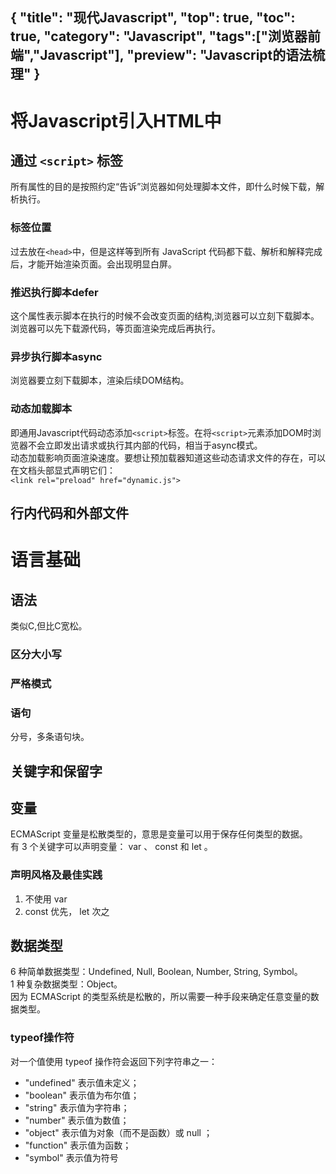 {
"title": "现代Javascript",
"top": true,
"toc": true,
"category": "Javascript",
"tags":["浏览器前端","Javascript"],
"preview": "Javascript的语法梳理"
}
---

# 将Javascript引入HTML中
## 通过 `<script>` 标签
所有属性的目的是按照约定“告诉”浏览器如何处理脚本文件，即什么时候下载，解析执行。
### 标签位置
过去放在`<head>`中，但是这样等到所有 JavaScript 代码都下载、解析和解释完成后，才能开始渲染页面。会出现明显白屏。
### 推迟执行脚本defer
这个属性表示脚本在执行的时候不会改变页面的结构,浏览器可以立刻下载脚本。浏览器可以先下载源代码，等页面渲染完成后再执行。
### 异步执行脚本async
浏览器要立刻下载脚本，渲染后续DOM结构。
### 动态加载脚本
即通用Javascript代码动态添加`<script>`标签。在将`<script>`元素添加DOM时浏览器不会立即发出请求或执行其内部的代码，相当于async模式。\
动态加载影响页面渲染速度。要想让预加载器知道这些动态请求文件的存在，可以在文档头部显式声明它们：\
`<link rel="preload" href="dynamic.js">`
## 行内代码和外部文件
# 语言基础
## 语法
类似C,但比C宽松。
### 区分大小写
### 严格模式
### 语句
分号，多条语句块。
## 关键字和保留字
## 变量
ECMAScript 变量是松散类型的，意思是变量可以用于保存任何类型的数据。\
有 3 个关键字可以声明变量： var 、 const 和 let 。
### 声明风格及最佳实践
1. 不使用 var
2. const 优先， let 次之
## 数据类型
 6 种简单数据类型：Undefined, Null, Boolean, Number, String, Symbol。\
 1 种复杂数据类型：Object。\
 因为 ECMAScript 的类型系统是松散的，所以需要一种手段来确定任意变量的数据类型。
 ### typeof操作符
 对一个值使用 typeof 操作符会返回下列字符串之一：
-  "undefined" 表示值未定义；
-  "boolean" 表示值为布尔值；
-  "string" 表示值为字符串；
-  "number" 表示值为数值；
-  "object" 表示值为对象（而不是函数）或 null ；
-  "function" 表示值为函数；
-  "symbol" 表示值为符号
